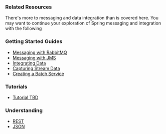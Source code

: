 ### Related Resources

There's more to messaging and data integration than is covered here. You may want to continue your exploration of Spring messaging and integration with the following

### Getting Started Guides

* [Messaging with RabbitMQ][gs-messaging-rabbitmq]
* [Messaging with JMS][gs-messaging-jms]
* [Integrating Data][gs-integration]
* [Capturing Stream Data][gs-capturing-stream-data]
* [Creating a Batch Service][gs-batch-processing]

[gs-messaging-rabbitmq]: /guides/gs/messaging-rabbitmq/content
[gs-messaging-jms]: /guides/gs/messaging-jms/content
[gs-integration]: /guides/gs/integration/content
[gs-capturing-stream-data]: /guides/gs/capturing-stream-data/content
[gs-batch-processing]: /guides/gs/batch-processing/content

### Tutorials

* [Tutorial TBD][tut-tbd]

[tut-tbd]: /guides/tutorials/tbd

### Understanding

* [REST][u-rest]
* [JSON][u-json]

[u-rest]: /understanding/rest
[u-json]: /understanding/json